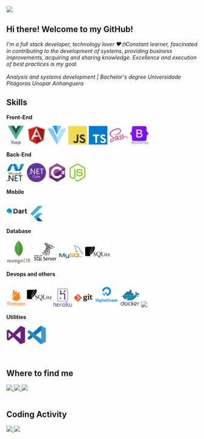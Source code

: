 <img height="300" src="https://octodex.github.com/images/filmtocat.png">


## Hi there! Welcome to my GitHub!

<div><em>
  I'm a full stack developer, technology lover ❤️🤓Constant 
  learner, fascinated in contributing to the development of 
  systems, providing business improvements, acquiring and 
  sharing knowledge. Excellence and execution of best practices 
  is my goal.
</em></div>
  
<br>
  
<div><em>Analysis and systems development | Bachelor's degree
Universidade Pitágoras Unopar Anhanguera</em></div>

## Skills

**Front-End**

<code><img height="50" src="https://raw.githubusercontent.com/devicons/devicon/1119b9f84c0290e0f0b38982099a2bd027a48bf1/icons/vuejs/vuejs-original-wordmark.svg"></code>
<code><img height="50" src="https://github.com/devicons/devicon/blob/master/icons/angularjs/angularjs-original.svg"></code>
<code><img height="50" src="https://raw.githubusercontent.com/devicons/devicon/1119b9f84c0290e0f0b38982099a2bd027a48bf1/icons/vuetify/vuetify-original.svg"></code>
<code><img height="50" src="https://github.com/devicons/devicon/blob/master/icons/javascript/javascript-original.svg"></code>
<code><img height="50" src="https://github.com/devicons/devicon/blob/master/icons/typescript/typescript-original.svg"></code>
<code><img height="50" src="https://github.com/devicons/devicon/blob/master/icons/sass/sass-original.svg"></code>
<code><img height="50" src="https://github.com/devicons/devicon/blob/master/icons/bootstrap/bootstrap-original-wordmark.svg"></code>


**Back-End**

<code><img height="50" src="https://github.com/devicons/devicon/blob/master/icons/dot-net/dot-net-original-wordmark.svg"></code>
<code><img height="50" src="https://github.com/devicons/devicon/blob/master/icons/dotnetcore/dotnetcore-original.svg"></code>
<code><img height="50" src="https://github.com/devicons/devicon/blob/master/icons/csharp/csharp-original.svg"></code>
<code><img height="50" src="https://github.com/devicons/devicon/blob/master/icons/nodejs/nodejs-original.svg"></code>


**Mobile**

<code><img height="55" src="https://github.com/devicons/devicon/blob/master/icons/dart/dart-original-wordmark.svg"></code>
<code><img height="40" src="https://github.com/devicons/devicon/blob/master/icons/flutter/flutter-original.svg"></code>


**Database**

<code><img height="65" src="https://github.com/devicons/devicon/blob/master/icons/mongodb/mongodb-original-wordmark.svg"></code>
<code><img height="65" src="https://github.com/devicons/devicon/blob/master/icons/microsoftsqlserver/microsoftsqlserver-plain-wordmark.svg"></code>
<code><img height="65" src="https://github.com/devicons/devicon/blob/master/icons/mysql/mysql-original-wordmark.svg"></code>
<code><img height="65" src="https://github.com/devicons/devicon/blob/master/icons/sqlite/sqlite-plain-wordmark.svg"></code>

**Devops and others**

<code><img height="50" src="https://github.com/devicons/devicon/blob/master/icons/firebase/firebase-plain-wordmark.svg"></code>
<code><img height="65" src="https://github.com/devicons/devicon/blob/master/icons/sqlite/sqlite-plain-wordmark.svg"></code>
<code><img height="50" src="https://github.com/devicons/devicon/blob/master/icons/heroku/heroku-original-wordmark.svg"></code>
<code><img height="50" src="https://github.com/devicons/devicon/blob/master/icons/git/git-original-wordmark.svg"></code>
<code><img height="65" src="https://github.com/devicons/devicon/blob/master/icons/digitalocean/digitalocean-original-wordmark.svg"></code>
<code><img height="50" src="https://github.com/devicons/devicon/blob/master/icons/docker/docker-original-wordmark.svg"></code>
<code><img height="50" src="https://cdn4.iconfinder.com/data/icons/logos-and-brands/512/44_Bitbucket_logo_logos-512.png"></code>



**Utilities**

<code><img height="50" src="https://github.com/devicons/devicon/blob/master/icons/visualstudio/visualstudio-plain.svg"/></code>
<code><img height="50" src="https://github.com/devicons/devicon/blob/master/icons/vscode/vscode-original.svg" /></code>


<br/>

## Where to find me
<div>
  <a href="mailto:cabraltec02@gmail.com" target="_blank">
    <img  src="https://img.shields.io/badge/Gmail-D14836?style=for-the-badge&logo=gmail&logoColor=white" target="_blank">
  </a>
  <a href="https://www.linkedin.com/in/arthurcabrallemos/" target="_blank">
    <img  src="https://img.shields.io/badge/LinkedIn-0077B5?style=for-the-badge&logo=linkedin&logoColor=white" target="_blank">
		<a href="https://www.youtube.com/channel/UCm1y-992LKdzMs9E8edj7eA" target="_blank"><img src="https://img.shields.io/badge/YouTube-FF0000?style=for-the-badge&logo=youtube&logoColor=white" target="_blank"></a>
  </a>
</div>

<br/>

## Coding Activity
<div>
  <a href="https://github.com/CabralPro">
  <img height="180em" src="https://github-readme-stats.vercel.app/api?username=CabralPro&show_icons=true&theme=react&include_all_commits=true&count_private=true">
  <img height="180em" src="https://github-readme-stats.vercel.app/api/top-langs/?username=CabralPro&layout=compact&theme=react">
</div>
